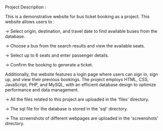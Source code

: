 Project Description : 

This is a demonstrative website for bus ticket booking as a project. This website allows users to :

-> Select origin, destination, and travel date to find available buses from the database.

-> Choose a bus from the search results and view the available seats.

-> Select up to 6 seats and enter passenger details.

-> Confirm the booking to generate a ticket.

Additionally, the website features a login page where users can sign in, sign up, and view their previous bookings. The project employs HTML, CSS, JavaScript, PHP, and MySQL, with an efficient database design to optimize performance and data management.

-> All the files related to this project are uploaded in the 'files' directory.

-> The sql file for the database is stored in the 'sql' directory.

-> The screenshots of different webpages are uploaded in the 'screenshots' directory.
